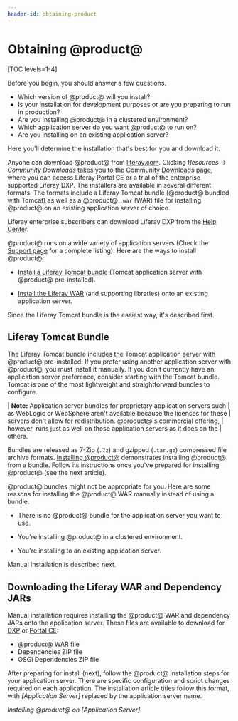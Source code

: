 ```yaml
---
header-id: obtaining-product
---
```


# Obtaining @product@

[TOC levels=1-4]

Before you begin, you should answer a few questions. 

-   Which version of @product@ will you install?
-   Is your installation for development purposes or are you preparing to run in
    production?
-   Are you installing @product@ in a clustered environment? 
-   Which application server do you want @product@ to run on?
-   Are you installing on an existing application server? 

Here you'll determine the installation that's best for you and download it. 

Anyone can download @product@ from
[liferay.com](https://www.liferay.com).
Clicking *Resources &rarr; Community Downloads* takes you to the
[Community Downloads page](https://www.liferay.com/downloads-community),
where you can access Liferay Portal CE or a trial of the enterprise supported
Liferay DXP. The installers are available in several different formats. The
formats include a Liferay Tomcat bundle (@product@ bundled with Tomcat) as well
as a @product@ `.war` (WAR) file for installing @product@ on an existing
application server of choice. 

Liferay enterprise subscribers can download Liferay DXP from the
[Help Center](https://help.liferay.com/hc). 

@product@ runs on a wide variety of application servers (Check the
[Support page](https://help.liferay.com/hc/categories/360000894391-Product-Support)
for a complete listing). Here are the ways to install @product@:

-   [Install a Liferay Tomcat bundle](#liferay-tomcat-bundle)
    (Tomcat application server with @product@ pre-installed).

-   [Install the Liferay WAR](#downloading-the-liferay-war-and-dependency-jars)
    (and supporting libraries) onto an existing application server.

Since the Liferay Tomcat bundle is the easiest way, it's described first. 

## Liferay Tomcat Bundle

The Liferay Tomcat bundle includes the Tomcat application server with @product@
pre-installed. If you prefer using another application server with @product@,
you must install it manually. If you don't currently have an application server
preference, consider starting with the Tomcat bundle. Tomcat is one of the most
lightweight and straightforward bundles to configure.

| **Note:** Application server bundles for proprietary application servers such
| as WebLogic or WebSphere aren't available because the licenses for these
| servers don't allow for redistribution. @product@'s commercial offering,
| however, runs just as well on these application servers as it does on the
| others. 

Bundles are released as 7-Zip (`.7z`) and gzipped (`.tar.gz`) compressed file
archive formats. 
[Installing @product@](/docs/7-2/deploy/-/knowledge_base/d/installing-product)
demonstrates installing @product@ from a bundle. Follow its instructions once
you've prepared for installing @product@ (see the next article). 

@product@ bundles might not be appropriate for you. Here are some reasons for
installing the @product@ WAR manually instead of using a bundle. 

-   There is no @product@ bundle for the application server you want to use. 

-   You're installing @product@ in a clustered environment. 

-   You're installing to an existing application server.

Manual installation is described next. 

## Downloading the Liferay WAR and Dependency JARs

Manual installation requires installing the @product@ WAR and dependency JARs
onto the application server. These files are available to download for
[DXP](https://customer.liferay.com/downloads) or [Portal
CE](https://www.liferay.com/downloads-community):

-   @product@ WAR file
-   Dependencies ZIP file
-   OSGi Dependencies ZIP file

After preparing for install (next), follow the @product@ installation steps for
your application server. There are specific configuration and script changes
required on each application. The installation article titles follow this 
format, with *[Application Server]* replaced by the application server name. 

*Installing @product@ on [Application Server]*
